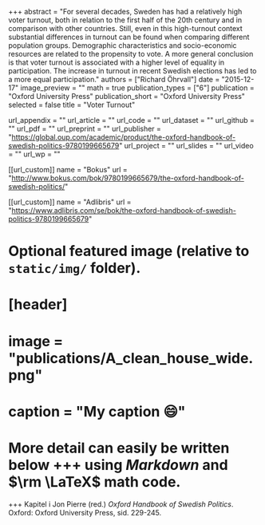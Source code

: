 +++
abstract = "For several decades, Sweden has had a relatively high voter turnout, both in relation to the first half of the 20th century and in comparison with other countries. Still, even in this high-turnout context substantial differences in turnout can be found when comparing different population groups. Demographic characteristics and socio-economic resources are related to the propensity to vote. A more general conclusion is that voter turnout is associated with a higher level of equality in participation. The increase in turnout in recent Swedish elections has led to a more equal participation."
authors = ["Richard Öhrvall"]
date = "2015-12-17"
image_preview = ""
math = true
publication_types = ["6"]
publication = "Oxford University Press"
publication_short = "Oxford University Press"
selected = false
title = "Voter Turnout"

url_appendix = ""
url_article = ""
url_code = ""
url_dataset = ""
url_github = ""
url_pdf = ""
url_preprint = ""
url_publisher = "https://global.oup.com/academic/product/the-oxford-handbook-of-swedish-politics-9780199665679"
url_project = ""
url_slides = ""
url_video = ""
url_wp = ""

[[url_custom]]
name = "Bokus"
url = "http://www.bokus.com/bok/9780199665679/the-oxford-handbook-of-swedish-politics/"

[[url_custom]]
name = "Adlibris"
url = "https://www.adlibris.com/se/bok/the-oxford-handbook-of-swedish-politics-9780199665679"


# Optional featured image (relative to `static/img/` folder).
# [header]
# image = "publications/A_clean_house_wide.png"
# caption = "My caption :smile:"


# More detail can easily be written below +++ using *Markdown* and $\rm \LaTeX$ math code.
+++
Kapitel i Jon Pierre (red.) *Oxford Handbook of Swedish Politics*. Oxford: Oxford University Press, sid. 229-245.

